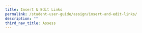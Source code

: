 ```yaml
---
title: Insert & Edit Links
permalink: /student-user-guide/assign/insert-and-edit-links/
description: ""
third_nav_title: Assess
---
```

